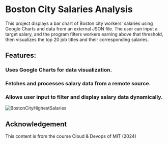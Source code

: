 # Boston City Salaries Analysis
This project displays a bar chart of Boston city workers' salaries using Google Charts and data from an external JSON file. The user can input a target salary, and the program filters workers earning above that threshold, then visualizes the top 20 job titles and their corresponding salaries.

## Features:
### Uses Google Charts for data visualization.
### Fetches and processes salary data from a remote source.
### Allows user input to filter and display salary data dynamically.

![BostonCityHighestSalaries](https://github.com/user-attachments/assets/137c4ecb-232f-4a39-ab85-c06375a9c599)

## Acknowledgement 
This content is from the course Cloud & Devops of MIT (2024)
